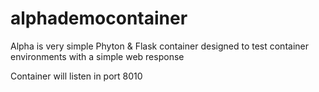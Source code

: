 # alphademocontainer
Alpha is very simple Phyton &amp; Flask container designed to test container environments with a simple web response 

Container will listen in port 8010

